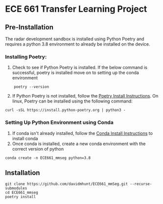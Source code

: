 # ECE 661 Transfer Learning Project

## Pre-Installation
The radar development sandbox is installed using Python Poetry and requires a python 3.8 environment to already be installed on the device. 

### Installing Poetry:
 
1. Check to see if Python Poetry is installed. If the below command is successful, poetry is installed move on to setting up the conda environment

```
    poetry --version
```
2. If Python Poetry is not installed, follow the [Poetry Install Instructions](https://python-poetry.org/docs/#installing-with-the-official-installer). On linux, Poetry can be installed using the following command:
```
curl -sSL https://install.python-poetry.org | python3 -
```

### Setting Up Python Environment using Conda
1. If conda isn't already installed, follow the [Conda Install Instructions](https://conda.io/projects/conda/en/stable/user-guide/install/index.html) to install conda
2. Once conda is installed, create a new conda environment with the correct version of python
```
conda create -n ECE661_mmseg python=3.8
```

## Installation

```
git clone https://github.com/davidmhunt/ECE661_mmSeg.git --recurse-submodules
cd ECE661_mmseg
poetry install
```